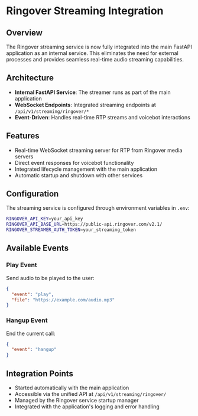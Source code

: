 # Ringover Streaming Integration

## Overview

The Ringover streaming service is now fully integrated into the main FastAPI application as an internal service. This eliminates the need for external processes and provides seamless real-time audio streaming capabilities.

## Architecture

- **Internal FastAPI Service**: The streamer runs as part of the main application
- **WebSocket Endpoints**: Integrated streaming endpoints at `/api/v1/streaming/ringover/*`
- **Event-Driven**: Handles real-time RTP streams and voicebot interactions

## Features

- Real-time WebSocket streaming server for RTP from Ringover media servers
- Direct event responses for voicebot functionality
- Integrated lifecycle management with the main application
- Automatic startup and shutdown with other services

## Configuration

The streaming service is configured through environment variables in `.env`:

```bash
RINGOVER_API_KEY=your_api_key
RINGOVER_API_BASE_URL=https://public-api.ringover.com/v2.1/
RINGOVER_STREAMER_AUTH_TOKEN=your_streaming_token
```

## Available Events

### Play Event

Send audio to be played to the user:

```json
{
  "event": "play",
  "file": "https://example.com/audio.mp3"
}
```

### Hangup Event

End the current call:

```json
{
  "event": "hangup"
}
```

## Integration Points

- Started automatically with the main application
- Accessible via the unified API at `/api/v1/streaming/ringover/`
- Managed by the Ringover service startup manager
- Integrated with the application's logging and error handling
